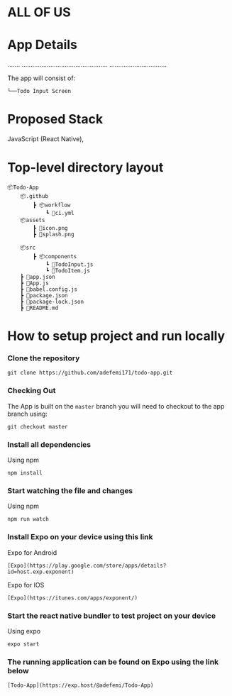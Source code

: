 # ALL OF US



# App Details
.......
................................................
................................

The app will consist of:

    └──Todo Input Screen



# Proposed Stack

JavaScript (React Native), 


# Top-level directory layout

    📦Todo-App
        📦.github
            ┣ 📦workflow
                ┗ 📜ci.yml
        📦assets
            ┣ 📜icon.png
            ┣ 📜splash.png

        📦src
            ┣ 📦components
                ┗ 📜TodoInput.js
                ┗ 📜TodoItem.js
        ┣ 📜app.json
        ┣ 📜App.js
        ┣ 📜babel.config.js
        ┣ 📜package.json
        ┣ 📜package-lock.json
        ┣ 📜README.md


# How to setup project and run locally

### Clone the repository 

```
git clone https://github.com/adefemi171/todo-app.git
```
### Checking Out
The App is built on the ``` master ``` branch you will need to checkout to the app branch using:

```
git checkout master
```

### Install all dependencies

Using npm

```
npm install
```

### Start watching the file and changes

Using npm

```
npm run watch
```

### Install Expo on your device using this link

Expo for Android

```
[Expo](https://play.google.com/store/apps/details?id=host.exp.exponent)
```

Expo for IOS

```
[Expo](https://itunes.com/apps/exponent/)
```
### Start the react native bundler to test project on your device
Using expo

```
expo start
```

### The running application can be found on Expo using the link below

```
[Todo-App](https://exp.host/@adefemi/Todo-App)
```